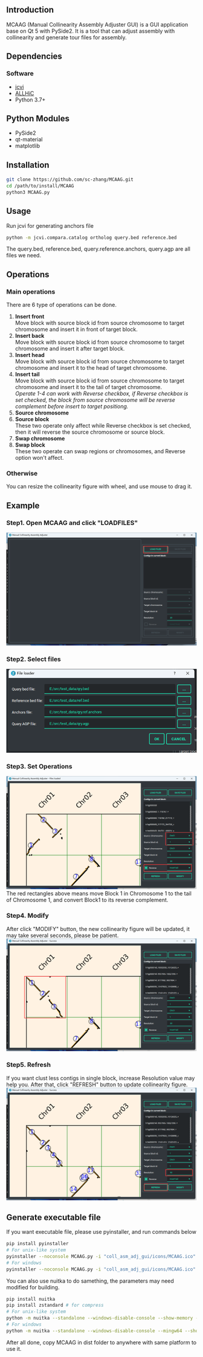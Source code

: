 ## Introduction
MCAAG (Manual Collinearity Assembly Adjuster GUI) is a GUI application base on Qt 5 with PySide2. 
It is a tool that can adjust assembly with collinearity and generate tour files for assembly.

## Dependencies

### Software
* [jcvi](https://github.com/tanghaibao/jcvi)
* [ALLHiC](https://github.com/tangerzhang/ALLHiC)
* Python 3.7+

## Python Modules
* PySide2
* qt-material
* matplotlib

## Installation
```bash
git clone https://github.com/sc-zhang/MCAAG.git
cd /path/to/install/MCAAG
python3 MCAAG.py
```

## Usage
Run jcvi for generating anchors file
```bash
python -m jcvi.compara.catalog ortholog query.bed reference.bed
```
The query.bed, reference.bed, query.reference.anchors, query.agp are all files we need.

## Operations

### Main operations
There are 6 type of operations can be done.

1. **Insert front**  
   Move block with source block id from source chromosome to target chromosome and insert it in front of target block.
2. **Insert back**  
   Move block with source block id from source chromosome to target chromosome and insert it after target block.
3. **Insert head**  
   Move block with source block id from source chromosome to target chromosome and insert it to the head of target chromosome.
4. **Insert tail**  
   Move block with source block id from source chromosome to target chromosome and insert it to the tail of target chromosome.  
   _Operate 1-4 can work with Reverse checkbox, if Reverse checkbox is set checked, the block from source chromosome will be reverse complement before insert to target positiong._
5. **Source chromosome**
6. **Source block**  
   These two operate only affect while Reverse checkbox is set checked, then it will reverse the source chromosome or source block.
7. **Swap chromosome**
8. **Swap block**  
   These two operate can swap regions or chromosomes, and Reverse option won't affect.

### Otherwise
You can resize the collinearity figure with wheel, and use mouse to drag it.

## Example

### Step1. Open MCAAG and click "LOADFILES"
![](Manual/Step1.LOAD_FILES.png "Main Form")

### Step2. Select files
![](Manual/Step2.Select_Files.png "Select Files")

### Step3. Set Operations
![](Manual/Step3.SetOperations.png "SetOperations")
The red rectangles above means move Block 1 in Chromosome 1 to the tail of Chromosome 1, and convert Block1 to its reverse complement. 

### Step4. Modify
After click "MODIFY" button, the new collinearity figure will be updated, it may take several seconds, please be patient.
![](Manual/Step4.Modified.png "Modify")

### Step5. Refresh
If you want clust less contigs in single block, increase Resolution value may help you.
After that, click "REFRESH" button to update collinearity figure.
![](Manual/Step5.Refresh.png "Refresh")

## Generate executable file
If you want executable file, please use pyinstaller, and run commands below
```bash
pip install pyinstaller
# For unix-like system
pyinstaller --noconsole MCAAG.py -i "coll_asm_adj_gui/icons/MCAAG.ico" --hidden-import PySide2.QtXml --add-data "coll_asm_adj_gui/icons/MCAAG.png:coll_asm_adj_gui/icons/" -F -w
# For windows
pyinstaller --noconsole MCAAG.py -i "coll_asm_adj_gui/icons/MCAAG.ico" --hidden-import PySide2.QtXml --add-data "coll_asm_adj_gui/icons/MCAAG.png;coll_asm_adj_gui/icons/" -F -w
```
You can also use nuitka to do samething, the parameters may need modified for building.
```bash
pip install nuitka
pip install zstandard # for compress
# For unix-like system
python -m nuitka --standalone --windows-disable-console --show-memory --show-progress --nofollow-imports --plugin-enable=pyside2,numpy --follow-import-to=matplotlib,qt_material --include-data-files="coll_asm_adj_gui/icons/MCAAG.png"="coll_asm_adj_gui/icons/MCAAG.png" --include-package-data="qt_material" --windows-icon-from-ico="coll_asm_adj_gui/icons/MCAAG.ico" --onefile MCAAG.py
# For windows
python -m nuitka --standalone --windows-disable-console --mingw64 --show-memory --show-progress --nofollow-imports --plugin-enable=pyside2,numpy --follow-import-to=matplotlib,qt_material --include-data-files="coll_asm_adj_gui/icons/MCAAG.png"="coll_asm_adj_gui/icons/MCAAG.png" --include-package-data="qt_material" --windows-icon-from-ico="coll_asm_adj_gui/icons/MCAAG.ico" --onefile MCAAG.py
```
After all done, copy MCAAG in dist folder to anywhere with same platform to use it.
